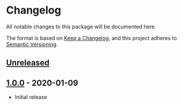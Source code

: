 # Changelog

All notable changes to this package will be documented here.

The format is based on [Keep a Changelog](https://keepachangelog.com/en/1.0.0/),
and this project adheres to [Semantic Versioning](https://semver.org/spec/v2.0.0.html).

## [Unreleased]

## [1.0.0] - 2020-01-09
- Initial release

[Unreleased]: https://github.com/sprocketbox/laravel-toolkit/compare/v1.0.0...develop
[1.0.0]: https://github.com/sprocketbox/laravel-toolkit/releases/tag/v1.0